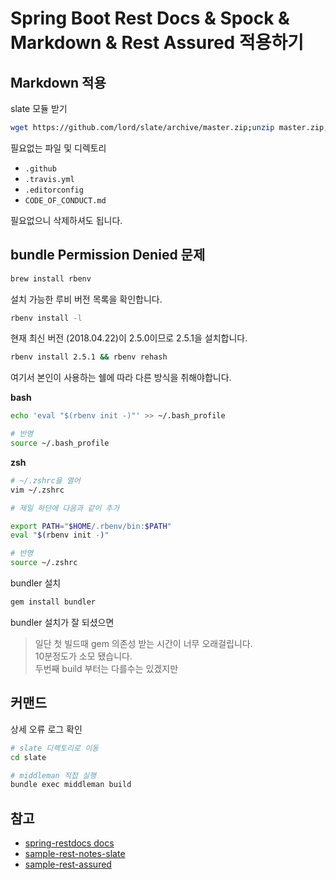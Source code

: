 # Spring Boot Rest Docs & Spock & Markdown & Rest Assured 적용하기



## Markdown 적용

slate 모듈 받기

```bash
wget https://github.com/lord/slate/archive/master.zip;unzip master.zip;mv ./slate-master ./slate;rm ./master.zip
```

필요없는 파일 및 디렉토리

* ```.github```
* ```.travis.yml```
* ```.editorconfig```
* ```CODE_OF_CONDUCT.md```

필요없으니 삭제하셔도 됩니다.

## bundle Permission Denied 문제

```bash
brew install rbenv
```
설치 가능한 루비 버전 목록을 확인합니다.

```bash
rbenv install -l
```

현재 최신 버전 (2018.04.22)이 2.5.0이므로 2.5.1을 설치합니다.

```bash
rbenv install 2.5.1 && rbenv rehash
```

여기서 본인이 사용하는 쉘에 따라 다른 방식을 취해야합니다.  
  
**bash**

```bash
echo 'eval "$(rbenv init -)"' >> ~/.bash_profile

# 반영
source ~/.bash_profile
```

**zsh**

```bash
# ~/.zshrc을 열어
vim ~/.zshrc

# 제일 하단에 다음과 같이 추가

export PATH="$HOME/.rbenv/bin:$PATH"
eval "$(rbenv init -)"

# 반영
source ~/.zshrc
```

bundler 설치

```bash
gem install bundler
```

bundler 설치가 잘 되셨으면 

> 일단 첫 빌드때 gem 의존성 받는 시간이 너무 오래걸립니다.  
10분정도가 소모 됐습니다.  
두번째 build 부터는 다를수는 있겠지만

## 커맨드

상세 오류 로그 확인

```bash
# slate 디렉토리로 이동
cd slate

# middleman 직접 실행
bundle exec middleman build 


```

## 참고 

* [spring-restdocs docs](https://docs.spring.io/spring-restdocs/docs/current/reference/html5/)
* [sample-rest-notes-slate](https://github.com/spring-projects/spring-restdocs/tree/v2.0.1.RELEASE/samples/rest-notes-slate)
* [sample-rest-assured](https://github.com/spring-projects/spring-restdocs/blob/v2.0.1.RELEASE/samples/rest-assured)